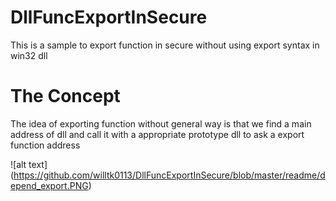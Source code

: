 # DllFuncExportInSecure
This is a sample to export function in secure without using export syntax in win32 dll

# The Concept
The idea of exporting function without general way is that we find a main address of dll and call it with a appropriate prototype dll to ask a export function address


![alt text] (https://github.com/willtk0113/DllFuncExportInSecure/blob/master/readme/depend_export.PNG)

